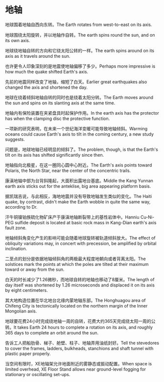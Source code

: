 # 地轴

<p><span class="chinese">地球围着地轴自西向东转。</span><span class="english">The Earth rotates from west-to-east on its axis.</span></p>

<p><span class="chinese">地球围绕太阳旋转，并以地轴作自转。</span><span class="english">The earth spins round the sun, and on its own axis.</span></p>

<p><span class="chinese">地球绕地轴自转的方向和它绕太阳公转的一样。</span><span class="english">The earth spins around on its axis as it travels around the sun.</span></p>

<p><span class="chinese">也许更令人印象深刻的是地震使地轴偏移了多少。</span><span class="english">Perhaps more impressive is how much the quake shifted Earth's axis.</span></p>

<p><span class="chinese">先前的地震同样改变了地轴，缩短了白天。</span><span class="english">Earlier great earthquakes also changed the axis and shortened the day.</span></p>

<p><span class="chinese">地球在绕着倾斜地轴自转的同时也是绕着太阳分转。</span><span class="english">The Earth moves around the sun and spins on its slanting axis at the same time.</span></p>

<p><span class="chinese">地轴内有保险装置在夹紧盘具时起保护作用。</span><span class="english">In the earth axis has the protector has when the clamping disc the protective function.</span></p>

<p><span class="chinese">一项新的研究表明，在未来一个世纪海洋变暖可能导致地轴倾斜。</span><span class="english">Warming oceans could cause Earth's axis to tilt in the coming century, a new study suggests.</span></p>

<p><span class="chinese">问题是，地球地轴已经明显的倾斜了。</span><span class="english">The problem, though, is that the Earth's tilt on its axis has shifted significantly since then.</span></p>

<p><span class="chinese">地轴指向北极星，在这一圈同心圆中心附近。</span><span class="english">The Earth's axis points toward Polaris, the North Star, near the center of the concentric trails.</span></p>

<p><span class="chinese">康滇地轴中部为台背斜隆起，大面积出露地台基底。</span><span class="english">Middle the Kang Yunnan earth axis sticks out for the anteklise, big area appearing platform basis.</span></p>

<p><span class="chinese">据凯瑞吉说，与此相反，海地地震并没有导致地轴发生类似的变化。</span><span class="english">The Haiti quake, by contrast, didn't make the Earth wobble in quite the same way, according to Dr.</span></p>

<p><span class="chinese">汗牛铜镍铂族硫化物矿床产于康滇地轴断裂带上的基性岩体中。</span><span class="english">Hanniu Cu-Ni-PEG sulfide deposit is located at basic rock mass in Kang-Dian earth's axis fault zone.</span></p>

<p><span class="chinese">地轴倾斜角变化产生的影响可能会随着地球旋转被轨道倾斜放大。</span><span class="english">The effect of obliquity variations may, in concert with precession, be amplified by orbital inclination.</span></p>

<p><span class="chinese">二至点的划分是依据地轴倾斜角的两极最大程度地朝向或者背离太阳。</span><span class="english">The solstices mark the points at which the poles are tilted at their maximum toward or away from the sun.</span></p>

<p><span class="chinese">白天的时长减少了1.26微秒，而地球自转的地轴也移动了8厘米。</span><span class="english">The length of day itself was shortened by 1.26 microseconds and displaced it on its axis by eight centimeters.</span></p>

<p><span class="chinese">其大地构造位置在华北地台北缘内蒙地轴东部。</span><span class="english">The Honghuagou area of Chifeng City is tectonically located on the northern margin of the Inner Mongolian axis.</span></p>

<p><span class="chinese">地球要花费24小时完成绕地轴一周的自转，花费大约365天完成绕太阳一周的公转。</span><span class="english">It takes Earth 24 hours to complete a rotation on its axis, and roughly 365 days to complete an orbit around the sun.</span></p>

<p><span class="chinese">告诉工人把船肋骨、梯子、舱壁、柱子、地轴弄用油纸封好。</span><span class="english">Tell the stevedores to cover the frames, ladders, bulkheads, stanchions and shaft tunnel with plastic paper properly.</span></p>

<p><span class="chinese">当空间有限时，XE地轴架允许地面附近的雾静态或振动配置。</span><span class="english">When space is limited overhead, XE Floor Stand allows near ground-level fogging for stationary or oscillating set-ups.</span></p>

